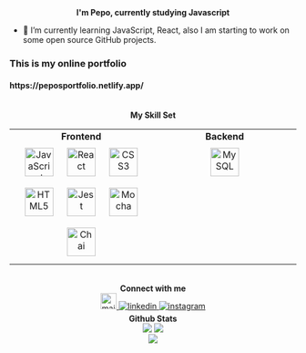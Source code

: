 <div align="center">
  <strong>I'm Pepo, currently studying Javascript</strong>
</div>

- 🌱 I’m currently learning JavaScript, React, also I am starting to work on some open source GitHub projects.
<h3>This is my online portfolio</h3> <h4>https://peposportfolio.netlify.app/</h4>

<br />

<div align="center">
  <strong>My Skill Set</strong>
</div>

<table align="center">
  <tr>
    <td valign="top" width="33%">
      <div align="center">
        <strong>Frontend</strong>
      </div>
      <div align="center">
        <a href="https://www.javascript.com/" target="_blank"><img style="margin: 10px" src="https://profilinator.rishav.dev/skills-assets/javascript-original.svg" alt="JavaScript" height="50" /></a>
        <a href="https://reactjs.org/" target="_blank"><img style="margin: 10px" src="https://profilinator.rishav.dev/skills-assets/react-original-wordmark.svg" alt="React" height="50" /></a>
        <a href="https://www.w3schools.com/css/" target="_blank"><img style="margin: 10px" src="https://profilinator.rishav.dev/skills-assets/css3-original-wordmark.svg" alt="CSS3" height="50" /></a>
        <a href="https://en.wikipedia.org/wiki/HTML5" target="_blank"><img style="margin: 10px" src="https://profilinator.rishav.dev/skills-assets/html5-original-wordmark.svg" alt="HTML5" height="50" /></a>
        <a href="https://jestjs.io/" target="_blank"><img style="margin: 10px" src="https://uxwing.com/wp-content/themes/uxwing/download/brands-and-social-media/jest-js-icon.png" alt="Jest" height="50" /></a>
        <a href="https://mochajs.org/" target="_blank"><img style="margin: 10px" src="https://profilinator.rishav.dev/skills-assets/mocha.png" alt="Mocha" height="50" /></a>
        <a href="https://www.chaijs.com/" target="_blank"><img style="margin: 10px" src="https://profilinator.rishav.dev/skills-assets/chai.png" alt="Chai" height="50" /></a>
      </div>
    </td>
    <td valign="top" width="33%">
      <div align="center">
        <strong>Backend</strong>
      </div>
      <div align="center">
        <a href="https://www.mysql.com/" target="_blank"><img style="margin: 10px" src="https://www.svgrepo.com/show/303251/mysql-logo.svg" alt="MySQL" height="50" /></a>
      </div>
  </tr>
</table>

<br />

<div align="center">
  <strong>Connect with me</strong>
</div>

<div align="center">
  <a href="mailto:banchevpepo@gmail.com" target="_blank">
    <img src="https://icon-library.com/images/microsoft-mail-icon/microsoft-mail-icon-20.jpg?&style=for-the-badge&logo=github&logoColor=white" alt="mail" style="margin-bottom: 5px; width: 28px" />
  </a>
  <a href="https://www.linkedin.com/in/penyo-banchev-6b5908165?utm_source=share&utm_campaign=share_via&utm_content=profile&utm_medium=ios_app" target="_blank">
    <img src="https://img.shields.io/badge/linkedin-%231E77B5.svg?&style=for-the-badge&logo=linkedin&logoColor=white" alt="linkedin" style="margin-bottom: 5px;" />
  </a>
  <a href="https://instagram.com/p.banchevloco" target="_blank">
    <img src="https://img.shields.io/badge/instagram-%23000000.svg?&style=for-the-badge&logo=instagram&logoColor=white" alt="instagram" style="margin-bottom: 5px;" />
  </a>
</div>

<div align="center">
  <strong>Github Stats</strong>
</div>
<div align="center">
  <img src="https://github-readme-stats.vercel.app/api?username=pepoloco&show=reviews,prs_merged"/>
  <img src="https://github-readme-stats.vercel.app/api/top-langs/?username=pepoloco&langs_count=8"/>
</div>


<div align="center">
  <img src="https://komarev.com/ghpvc/?username=pepoloco&&style=flat-square" align="center" />
</div>
